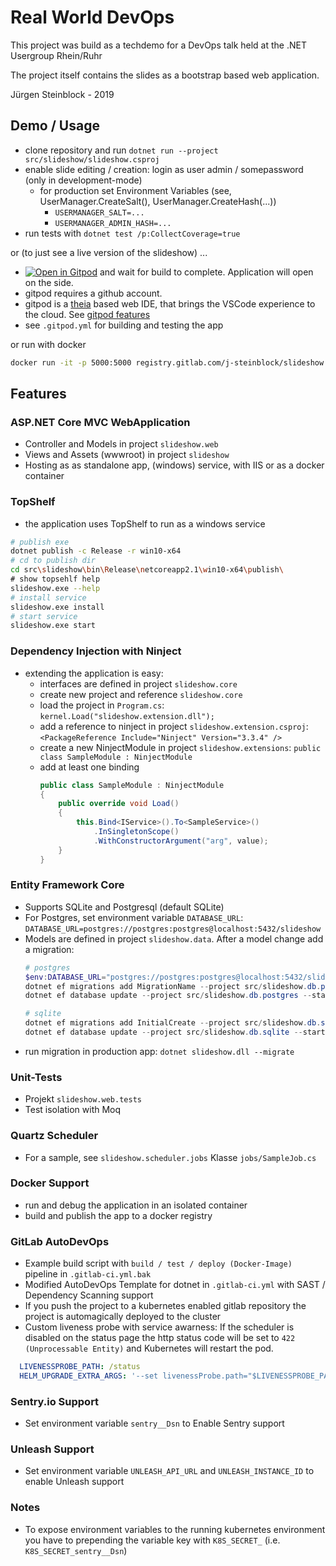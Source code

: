 # Real World DevOps

This project was build as a techdemo for a DevOps talk held at the .NET Usergroup Rhein/Ruhr

The project itself contains the slides as a bootstrap based web application.

Jürgen Steinblock - 2019

## Demo / Usage

* clone repository and run `dotnet run --project src/slideshow/slideshow.csproj`
* enable slide editing / creation: login as user admin / somepassword (only in development-mode)
  * for production set Environment Variables (see, UserManager.CreateSalt(), UserManager.CreateHash(...))
    * `USERMANAGER_SALT=...`
	* `USERMANAGER_ADMIN_HASH=...`
* run tests with `dotnet test /p:CollectCoverage=true`

or (to just see a live version of the slideshow) ...

* [![Open in Gitpod](https://gitpod.io/button/open-in-gitpod.svg)](https://gitpod.io#snapshot/6b6501b7-f9dd-40b1-b100-e0fdc088cf66) and wait for build to complete. Application will open on the side.
* gitpod requires a github account.
* gitpod is a [theia](https://www.theia-ide.org/) based web IDE, that brings the VSCode experience to the cloud. See [gitpod features](https://www.gitpod.io/features)
* see `.gitpod.yml` for building and testing the app

or run with docker

```bash
docker run -it -p 5000:5000 registry.gitlab.com/j-steinblock/slideshow:latest
```

## Features

### ASP.NET Core MVC WebApplication

* Controller and Models in project `slideshow.web`
* Views and Assets (wwwroot) in project `slideshow`
* Hosting as as standalone app, (windows) service, with IIS or as a docker container

### TopShelf

* the application uses TopShelf to run as a windows service

```bash
# publish exe
dotnet publish -c Release -r win10-x64
# cd to publish dir
cd src\slideshow\bin\Release\netcoreapp2.1\win10-x64\publish\
# show topsehlf help
slideshow.exe --help
# install service
slideshow.exe install
# start service
slideshow.exe start
```

### Dependency Injection with Ninject

* extending the application is easy:
  * interfaces are defined in project `slideshow.core`
  * create new project and reference `slideshow.core`
  * load the project in `Program.cs`: `kernel.Load("slideshow.extension.dll");`
  * add a reference to ninject in project `slideshow.extension.csproj`: `<PackageReference Include="Ninject" Version="3.3.4" />`
  * create a new NinjectModule in project `slideshow.extensions`:  `public class SampleModule : NinjectModule`
  * add at least one binding
    ```csharp
    public class SampleModule : NinjectModule
    {
        public override void Load()
        {
            this.Bind<IService>().To<SampleService>()
                .InSingletonScope()
                .WithConstructorArgument("arg", value);
        }
    }
    ```

### Entity Framework Core

* Supports SQLite and Postgresql (default SQLite)
* For Postgres, set environment variable `DATABASE_URL`: `DATABASE_URL=postgres://postgres:postgres@localhost:5432/slideshow`
* Models are defined in project `slideshow.data`. After a model change add a migration:
   ```powershell
   # postgres
   $env:DATABASE_URL="postgres://postgres:postgres@localhost:5432/slideshow"
   dotnet ef migrations add MigrationName --project src/slideshow.db.postgres --startup-project src/slideshow --context PostgresSlideshowContext
   dotnet ef database update --project src/slideshow.db.postgres --startup-project src/slideshow --context PostgresSlideshowContext

   # sqlite
   dotnet ef migrations add InitialCreate --project src/slideshow.db.sqlite --startup-project src/slideshow --context SqliteSlideshowContext
   dotnet ef database update --project src/slideshow.db.sqlite --startup-project src/slideshow --context SqliteSlideshowContext
   ```
* run migration in production app: `dotnet slideshow.dll --migrate`

### Unit-Tests

* Projekt `slideshow.web.tests`
* Test isolation with Moq

### Quartz Scheduler

* For a sample, see `slideshow.scheduler.jobs` Klasse `jobs/SampleJob.cs`

### Docker Support

* run and debug the application in an isolated container
* build and publish the app to a docker registry

### GitLab AutoDevOps

* Example build script with `build / test / deploy (Docker-Image)` pipeline in `.gitlab-ci.yml.bak`
* Modified AutoDevOps Template for dotnet in `.gitlab-ci.yml` with SAST / Dependency Scanning support
* If you push the project to a kubernetes enabled gitlab repository the project is automagically deployed to the cluster
* Custom liveness probe with service awarness: If the scheduler is disabled on the status page the http status code will be set to `422 (Unprocessable Entity)` and Kubernetes will restart the pod.

```yml
  LIVENESSPROBE_PATH: /status
  HELM_UPGRADE_EXTRA_ARGS: '--set livenessProbe.path="$LIVENESSPROBE_PATH"'
```

### Sentry.io Support

* Set environment variable `sentry__Dsn` to Enable Sentry support

### Unleash Support

* Set environment variable `UNLEASH_API_URL` and `UNLEASH_INSTANCE_ID` to enable Unleash support

### Notes

* To expose environment variables to the running kubernetes environment you have to prepending the variable key with `K8S_SECRET_` (i.e. `K8S_SECRET_sentry__Dsn`)
